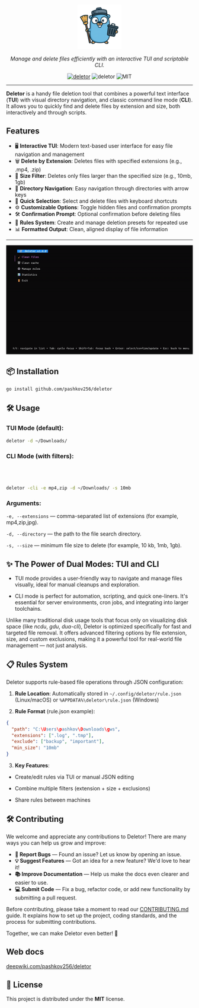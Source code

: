 

<p align="center">
  <a href="https://github.com/pashkov256/deletor"><img src="https://raw.githubusercontent.com/pashkov256/media/refs/heads/main/deletor/logo.png" alt="deletor"></a>
</p>
<p align="center">
    <em>Manage and delete files efficiently with an interactive TUI and scriptable CLI.</em>
</p>
<p align="center">
  <a href="https://pkg.go.dev/github.com/pashkov256/deletor"><img src="https://pkg.go.dev/badge/github.com/pashkov256/deletor/v1.svg" alt="deletor"></a>
  <a><img src="https://img.shields.io/github/issues/pashkov256/deletor" alt="deletor"></a>
  <a><img src="https://img.shields.io/badge/license-MIT-blue" alt="MIT"></a>
<hr>
</p>



**Deletor** is a handy file deletion tool that combines a powerful text interface (**TUI**) with visual directory navigation, and classic command line mode (**CLI**). It allows you to quickly find and delete files by extension and size, both interactively and through scripts.

## Features
- 🖥️ **Interactive TUI**: Modern text-based user interface for easy file navigation and management
- 🗑️ **Delete by Extension**: Deletes files with specified extensions (e.g., .mp4, .zip)
- 📏 **Size Filter**: Deletes only files larger than the specified size (e.g., 10mb, 1gb)
- 📂 **Directory Navigation**: Easy navigation through directories with arrow keys
- 🎯 **Quick Selection**: Select and delete files with keyboard shortcuts
- ⚙️ **Customizable Options**: Toggle hidden files and confirmation prompts
- 🛠️ **Confirmation Prompt**: Optional confirmation before deleting files
- 🧠 **Rules System**: Create and manage deletion presets for repeated use
- 📊 **Formatted Output**: Clean, aligned display of file information


---
<p align="center">
  <img src="https://raw.githubusercontent.com/pashkov256/media/refs/heads/main/deletor2.gif" alt="Project Banner" />
</p>

## 📦 Installation
```bash
go install github.com/pashkov256/deletor
```



## 🛠 Usage

### TUI Mode (default):

```bash
deletor -d ~/Downloads/
```
### CLI Mode (with filters):
```bash



deletor -cli -e mp4,zip -d ~/Downloads/ -s 10mb
```
### Arguments:
`-e, --extensions` — comma-separated list of extensions (for example, mp4,zip,jpg).

`-d, --directory` — the path to the file search directory.

`-s, --size` — minimum file size to delete (for example, 10 kb, 1mb, 1gb).


## ✨ The Power of Dual Modes: TUI and CLI

- TUI mode provides a user-friendly way to navigate and manage files visually, ideal for manual cleanups and exploration.

- CLI mode is perfect for automation, scripting, and quick one-liners. It's essential for server environments, cron jobs, and integrating into larger toolchains.

Unlike many traditional disk usage tools that focus only on visualizing disk space (like *ncdu*, *gdu*, *dua-cli*), Deletor is optimized specifically for fast and targeted file removal.
It offers advanced filtering options by file extension, size, and custom exclusions, making it a powerful tool for real-world file management — not just analysis.


## 📋 Rules System
Deletor supports rule-based file operations through JSON configuration:

1. **Rule Location**:
Automatically stored in `~/.config/deletor/rule.json` (Linux/macOS) or `%APPDATA%\deletor\rule.json` (Windows)

2. **Rule Format** (rule.json example):
```json
{
  "path": "C:\Users\pashkov\Downloads\gws",
  "extensions": [".log", ".tmp"],
  "exclude": ["backup", "important"],
  "min_size": "10mb"
}
```
3.  **Key Features**:
- Create/edit rules via TUI or manual JSON editing

- Combine multiple filters (extension + size + exclusions)

- Share rules between machines

## 🛠 Contributing
We welcome and appreciate any contributions to Deletor!
There are many ways you can help us grow and improve:

- **🐛 Report Bugs** — Found an issue? Let us know by opening an issue.
- **💡 Suggest Features** — Got an idea for a new feature? We'd love to hear it!
- **📚 Improve Documentation** — Help us make the docs even clearer and easier to use.
- **💻 Submit Code** — Fix a bug, refactor code, or add new functionality by submitting a pull request.

Before contributing, please take a moment to read our [CONTRIBUTING.md](https://github.com/pashkov256/deletor/blob/main/CONTRIBUTING.md) guide.
It explains how to set up the project, coding standards, and the process for submitting contributions. 

Together, we can make Deletor even better! 🚀


## Web docs
<a href="https://deepwiki.com/pashkov256/deletor">deepwiki.com/pashkov256/deletor</a>

## 📜 License
This project is distributed under the **MIT** license.


